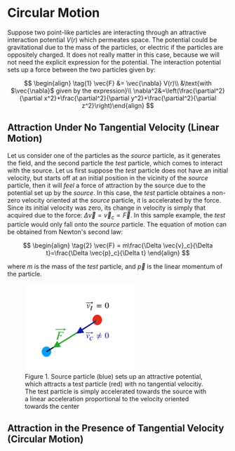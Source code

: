 # Circular Motion

Suppose two point-like particles are interacting through an attractive interaction potential $V(r)$ which permeates space. The potential could be gravitational
due to the mass of the particles, or electric if the particles are oppositely charged. It does not really matter in this case, because we will not need the explicit expression for the potential. 
The interaction potential sets up a force between the two particles given by:

$$
\begin{align}
\tag{1}
\vec{F} &= \vec{\nabla} V(r)\\
&\text{with $\vec{\nabla}$ given by the expression}\\
\nabla^2&=\left(\frac{\partial^2}{\partial x^2}+\frac{\partial^2}{\partial y^2}+\frac{\partial^2}{\partial z^2}\right)\end{align}
$$


## Attraction Under No Tangential Velocity (Linear Motion)

Let us consider one of the particles as the *source* particle, as it generates the field, and the second particle the *test* particle, 
which comes to interact with the source. Let us first suppose the *test* particle does not have an initial velocity, but starts off at an 
initial position in the vicinity of the *source* particle, then it will *feel* a force of attraction by the source due to the potential set up
by the *source*. In this case, the *test* particle obtaines a non-zero velocity oriented at the *source* particle, it is accelerated by the force. 
Since its initial velocity was zero, its change in velocity is simply that acquired due to the force: $\Delta \vec{v} = \vec{v}_c\propto \vec{F}$.
In this sample example, the *test* particle would only fall onto the *source* particle. The equation of motion can be obtained from Newton's
second law: 

$$
\begin{align}
\tag{2}
\vec{F} = m\frac{\Delta \vec{v}_c}{\Delta t}=\frac{\Delta \vec{p}_c}{\Delta t}
\end{align}
$$

where $m$ is the mass of the *test* particle, and $\vec{p}$ is the linear momentum of the particle.

<figure>
    <img src="/projects/figures/two_particle_attraction.png" alt="figure" width=250 height=200>
    <figcaption>Figure 1. Source particle (blue) sets up an attractive potential, which attracts a test particle (red) with no tangential velocitiy. The test particle is simply accelerated towards the source with a linear acceleration proportional to the velocity oriented
    towards the center</figcaption>
</figure>

## Attraction in the Presence of Tangential Velocity (Circular Motion)
